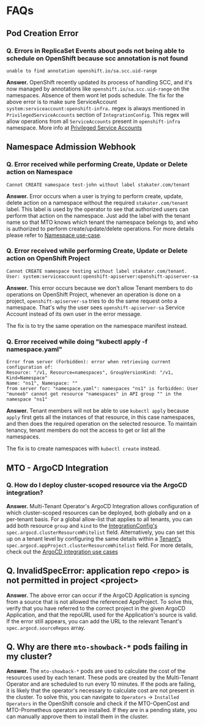 # FAQs

## Pod Creation Error

### Q. Errors in ReplicaSet Events about pods not being able to schedule on OpenShift because scc annotation is not found

```terminal
unable to find annotation openshift.io/sa.scc.uid-range
```

**Answer.** OpenShift recently updated its process of handling SCC, and it's now managed by annotations like `openshift.io/sa.scc.uid-range` on the namespaces. Absence  of them wont let pods schedule. The fix for the above error is to make sure ServiceAccount `system:serviceaccount:openshift-infra.` regex is always mentioned in `PrivilegedServiceAccounts` section of `IntegrationConfig`. This regex will allow operations from all `ServiceAccounts` present in `openshift-infra` namespace. More info at [Privileged Service Accounts](./integration-config.md#privileged-serviceaccounts)

## Namespace Admission Webhook

### Q. Error received while performing Create, Update or Delete action on Namespace

```terminal
Cannot CREATE namespace test-john without label stakater.com/tenant
```

**Answer.** Error occurs when a user is trying to perform create, update, delete action on a namespace without the required `stakater.com/tenant` label. This label is used by the operator to see that authorized users can perform that action on the namespace. Just add the label with the tenant name so that MTO knows which tenant the namespace belongs to, and who is authorized to perform create/update/delete operations. For more details please refer to [Namespace use-case](./tutorials/tenant/creating-namespaces.md).

### Q. Error received while performing Create, Update or Delete action on OpenShift Project

```terminal
Cannot CREATE namespace testing without label stakater.com/tenant. User: system:serviceaccount:openshift-apiserver:openshift-apiserver-sa
```

**Answer.** This error occurs because we don't allow Tenant members to do operations on OpenShift Project, whenever an operation is done on a project, `openshift-apiserver-sa` tries to do the same request onto a namespace. That's why the user sees `openshift-apiserver-sa` Service Account instead of its own user in the error message.

The fix is to try the same operation on the namespace manifest instead.

### Q. Error received while doing "kubectl apply -f namespace.yaml"

```terminal
Error from server (Forbidden): error when retrieving current configuration of:
Resource: "/v1, Resource=namespaces", GroupVersionKind: "/v1, Kind=Namespace"
Name: "ns1", Namespace: ""
from server for: "namespace.yaml": namespaces "ns1" is forbidden: User "muneeb" cannot get resource "namespaces" in API group "" in the namespace "ns1"
```

**Answer.** Tenant members will not be able to use `kubectl apply` because `apply` first gets all the instances of that resource, in this case namespaces, and then does the required operation on the selected resource. To maintain tenancy, tenant members do not the access to get or list all the namespaces.

The fix is to create namespaces with `kubectl create` instead.

## MTO - ArgoCD Integration

### Q. How do I deploy cluster-scoped resource via the ArgoCD integration?

**Answer.** Multi-Tenant Operator's ArgoCD Integration allows configuration of which cluster-scoped resources can be deployed, both globally and on a per-tenant basis. For a global allow-list that applies to all tenants, you can add both resource `group` and  `kind` to the [IntegrationConfig's](./how-to-guides/integration-config.md#argocd) `spec.argocd.clusterResourceWhitelist` field. Alternatively, you can set this up on a tenant level by configuring the same details within a [Tenant's](./how-to-guides/tenant.md) `spec.argocd.appProject.clusterResourceWhitelist` field. For more details, check out the [ArgoCD integration use cases](./tutorials/argocd/enabling-multi-tenancy-argocd.md#allow-argocd-to-sync-certain-cluster-wide-resources)

## Q. InvalidSpecError: application repo \<repo\> is not permitted in project \<project\>

**Answer.** The above error can occur if the ArgoCD Application is syncing from a source that is not allowed the referenced AppProject. To solve this, verify that you have referred to the correct project in the given ArgoCD Application, and that the repoURL used for the Application's source is valid. If the error still appears, you can add the URL to the relevant Tenant's `spec.argocd.sourceRepos` array.

## Q. Why are there `mto-showback-*` pods failing in my cluster?

**Answer.** The `mto-showback-*` pods are used to calculate the cost of the resources used by each tenant. These pods are created by the Multi-Tenant Operator and are scheduled to run every 10 minutes. If the pods are failing, it is likely that the operator's necessary to calculate cost are not present in the cluster. To solve this, you can navigate to `Operators` -> `Installed Operators` in the OpenShift console and check if the MTO-OpenCost and MTO-Prometheus operators are installed. If they are in a pending state, you can manually approve them to install them in the cluster.
